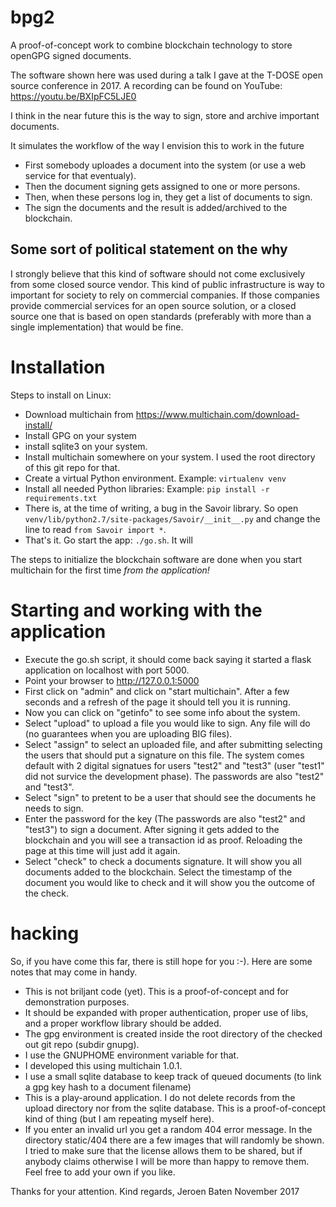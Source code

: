 # bpg2
A proof-of-concept work to combine blockchain technology to store openGPG signed documents.

The software shown here was used during a talk I gave at the T-DOSE open source conference in 2017.
A recording can be found on YouTube: https://youtu.be/BXIpFC5LJE0

I think in the near future this is the way to sign, store and archive important documents.

It simulates the workflow of the way I envision this to work in the future
* First somebody uploades a document into the system (or use a web service for that eventualy).
* Then the document signing gets assigned to one or more persons.
* Then, when these persons log in, they get a list of documents to sign.
* The sign the documents and the result is added/archived to the blockchain.

## Some sort of political statement on the why
I strongly believe that this kind of software should not come exclusively from some closed source vendor.
This kind of public infrastructure is way to important for society to rely on commercial companies.
If those companies provide commercial services for an open source solution, or a closed source one that is based on open standards
(preferably with more than a single implementation) that would be fine. 

# Installation

Steps to install on Linux:
* Download multichain from https://www.multichain.com/download-install/
* Install GPG on your system
* install sqlite3 on your system.
* Install multichain somewhere on your system. I used the root directory of this git repo for that.
* Create a virtual Python environment. Example: `virtualenv venv`
* Install all needed Python libraries: Example: `pip install -r requirements.txt`
* There is, at the time of writing, a bug in the Savoir library. So open `venv/lib/python2.7/site-packages/Savoir/__init__.py` and change the line
to read `from Savoir import *`.
* That's it. Go start the app: `./go.sh`. It will 

The steps to initialize the blockchain software are done when you start multichain for the first time *from the application!*

# Starting and working with the application
* Execute the go.sh script, it should come back saying it started a flask application on localhost with port 5000.
* Point your browser to http://127.0.0.1:5000
* First click on "admin" and click on "start multichain". After a few seconds and a refresh of the page it should tell you it is running.
* Now you can click on "getinfo" to see some info about the system.
* Select "upload" to upload a file you would like to sign. Any file will do (no guarantees when you are uploading BIG files). 
* Select "assign" to select an uploaded file, and after submitting selecting the users that should put a signature on this file.
The system comes default with 2 digital signatues for users "test2" and "test3" (user "test1" did not survice the development phase).
The passwords are also "test2" and "test3".
* Select "sign" to pretent to be a user that should see the documents he needs to sign.
* Enter the password for the key (The passwords are also "test2" and "test3") to sign a document. 
After signing it gets added to the blockchain and you will see a transaction id as proof. 
Reloading the page at this time will just add it again.
* Select "check" to check a documents signature. It will show you all documents added to the blockchain.
Select the timestamp of the document you would like to check and it will show you the outcome of the check.

# hacking
So, if you have come this far, there is still hope for you :-).
Here are some notes that may come in handy.

* This is not briljant code (yet). This is a proof-of-concept and for demonstration purposes.
* It should be expanded with proper authentication, proper use of libs, and a proper workflow library should be added. 
* The gpg environment is created inside the root directory of the checked out git repo (subdir gnupg).
* I use the GNUPHOME environment variable for that.
* I developed this using multichain 1.0.1. 
* I use a small sqlite database to keep track of queued documents (to link a gpg key hash to a document filename)
* This is a play-around application. I do not delete records from the upload directory nor from the sqlite database.
This is a proof-of-concept kind of thing (but I am repeating myself here).
* If you enter an invalid url you get a random 404 error message. 
In the directory static/404 there are a few images that will randomly be shown.
I tried to make sure that the license allows them to be shared, but if anybody claims otherwise I will be more than happy to remove them.
Feel free to add your own if you like.  

Thanks for your attention.
Kind regards,
Jeroen Baten
November 2017
